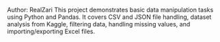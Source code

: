 Author: RealZari
This project demonstrates basic data manipulation tasks using Python and Pandas. 
It covers CSV and JSON file handling, dataset analysis from Kaggle, filtering data, handling missing values, and importing/exporting Excel files.
